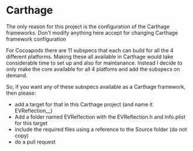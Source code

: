 # Carthage

The only reason for this project is the configuration of the Carthage frameworks. 
Don't modify anything here accept for changing Carthage framework configuration

For Cocoapods there are 11 subspecs that each can build for all the 4 different platforms.
Making these all available in Carthage would take considerable time to set up and also for maintanance.
Instead I decide to only make the core available for all 4 platfoms and add the subspecs on demand.

So, if you want any of these subspecs available as a Carthage framework, then please:
- add a target for that in this Carthage project (and name it EVReflection_<subspec name>_<platform>)
- Add a folder named EVReflection<subspec name><platform> with the EVReflection.h and Info.plist for this target
- include the required files using a reference to the Source folder (do not copy)
- do a pull request 
